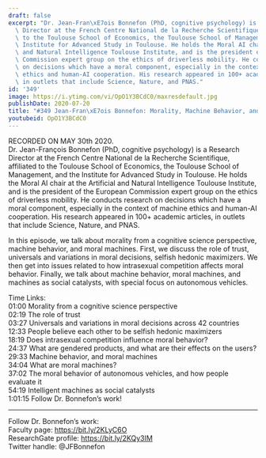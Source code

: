 ```yaml
---
draft: false
excerpt: "Dr. Jean-Fran\xE7ois Bonnefon (PhD, cognitive psychology) is a Research\
  \ Director at the French Centre National de la Recherche Scientifique, affiliated\
  \ to the Toulouse School of Economics, the Toulouse School of Management, and the\
  \ Institute for Advanced Study in Toulouse. He holds the Moral AI chair at the Artificial\
  \ and Natural Intelligence Toulouse Institute, and is the president of the European\
  \ Commission expert group on the ethics of driverless mobility. He conducts research\
  \ on decisions which have a moral component, especially in the context of machine\
  \ ethics and human-AI cooperation. His research appeared in 100+ academic articles,\
  \ in outlets that include Science, Nature, and PNAS."
id: '349'
image: https://i.ytimg.com/vi/OpO1Y3BCdC0/maxresdefault.jpg
publishDate: 2020-07-20
title: "#349 Jean-Fran\xE7ois Bonnefon: Morality, Machine Behavior, and Moral Machines"
youtubeid: OpO1Y3BCdC0
---
```

<div class="timelinks">

RECORDED ON MAY 30th 2020.  
Dr. Jean-François Bonnefon (PhD, cognitive psychology) is a Research Director at the French Centre National de la Recherche Scientifique, affiliated to the Toulouse School of Economics, the Toulouse School of Management, and the Institute for Advanced Study in Toulouse. He holds the Moral AI chair at the Artificial and Natural Intelligence Toulouse Institute, and is the president of the European Commission expert group on the ethics of driverless mobility. He conducts research on decisions which have a moral component, especially in the context of machine ethics and human-AI cooperation. His research appeared in 100+ academic articles, in outlets that include Science, Nature, and PNAS.

In this episode, we talk about morality from a cognitive science perspective, machine behavior, and moral machines. First, we discuss the role of trust, universals and variations in moral decisions, selfish hedonic maximizers. We then get into issues related to how intrasexual competition affects moral behavior. Finally, we talk about machine behavior, moral machines, and machines as social catalysts, with special focus on autonomous vehicles.

Time Links:  
<time>01:00</time> Morality from a cognitive science perspective  
<time>02:19</time> The role of trust  
<time>03:27</time> Universals and variations in moral decisions across 42 countries  
<time>12:33</time> People believe each other to be selfish hedonic maximizers  
<time>18:19</time> Does intrasexual competition influence moral behavior?  
<time>24:37</time> What are gendered products, and what are their effects on the users?  
<time>29:33</time> Machine behavior, and moral machines  
<time>34:04</time> What are moral machines?  
<time>37:02</time> The moral behavior of autonomous vehicles, and how people evaluate it  
<time>54:19</time> Intelligent machines as social catalysts  
<time>1:01:15</time> Follow Dr. Bonnefon’s work!

---

Follow Dr. Bonnefon’s work:  
Faculty page: https://bit.ly/2KLyC6O  
ResearchGate profile: https://bit.ly/2KQy3IM  
Twitter handle: @JFBonnefon
</div>

